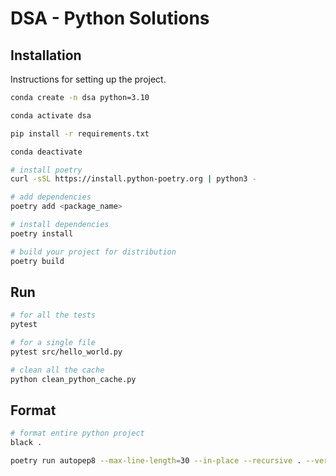 # DSA - Python Solutions 

## Installation

Instructions for setting up the project.

```bash
conda create -n dsa python=3.10

conda activate dsa

pip install -r requirements.txt

conda deactivate
```

```bash
# install poetry
curl -sSL https://install.python-poetry.org | python3 -

# add dependencies
poetry add <package_name>

# install dependencies
poetry install

# build your project for distribution
poetry build
```


## Run

```bash
# for all the tests
pytest

# for a single file
pytest src/hello_world.py

# clean all the cache
python clean_python_cache.py
```

## Format

```bash
# format entire python project
black .

poetry run autopep8 --max-line-length=30 --in-place --recursive . --verbose
```